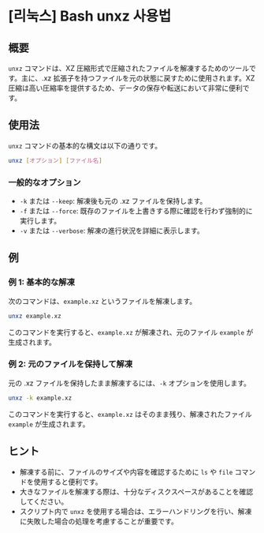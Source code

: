 # [리눅스] Bash unxz 사용법

## 概要
`unxz` コマンドは、XZ 圧縮形式で圧縮されたファイルを解凍するためのツールです。主に、.xz 拡張子を持つファイルを元の状態に戻すために使用されます。XZ 圧縮は高い圧縮率を提供するため、データの保存や転送において非常に便利です。

## 使用法
`unxz` コマンドの基本的な構文は以下の通りです。

```bash
unxz [オプション] [ファイル名]
```

### 一般的なオプション
- `-k` または `--keep`: 解凍後も元の .xz ファイルを保持します。
- `-f` または `--force`: 既存のファイルを上書きする際に確認を行わず強制的に実行します。
- `-v` または `--verbose`: 解凍の進行状況を詳細に表示します。

## 例
### 例 1: 基本的な解凍
次のコマンドは、`example.xz` というファイルを解凍します。

```bash
unxz example.xz
```

このコマンドを実行すると、`example.xz` が解凍され、元のファイル `example` が生成されます。

### 例 2: 元のファイルを保持して解凍
元の .xz ファイルを保持したまま解凍するには、`-k` オプションを使用します。

```bash
unxz -k example.xz
```

このコマンドを実行すると、`example.xz` はそのまま残り、解凍されたファイル `example` が生成されます。

## ヒント
- 解凍する前に、ファイルのサイズや内容を確認するために `ls` や `file` コマンドを使用すると便利です。
- 大きなファイルを解凍する際は、十分なディスクスペースがあることを確認してください。
- スクリプト内で `unxz` を使用する場合は、エラーハンドリングを行い、解凍に失敗した場合の処理を考慮することが重要です。